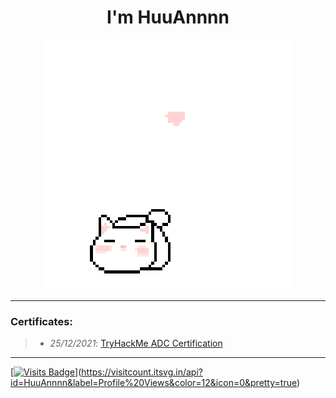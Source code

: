 <h1 align='center'>I'm HuuAnnnn</h1>
<p align="center">
 <img src="cat_intro.gif" />
</p>

___

### Certificates:
>- *25/12/2021*: [TryHackMe ADC Certification](https://tryhackme-certificates.s3-eu-west-1.amazonaws.com/THM-HKVVJOIWJA.png)

___
[[![Visits Badge](https://badges.pufler.dev/visits/HuuAnnnn/HuuAnnnn)](https://badges.pufler.dev)](https://visitcount.itsvg.in/api?id=HuuAnnnn&label=Profile%20Views&color=12&icon=0&pretty=true)
